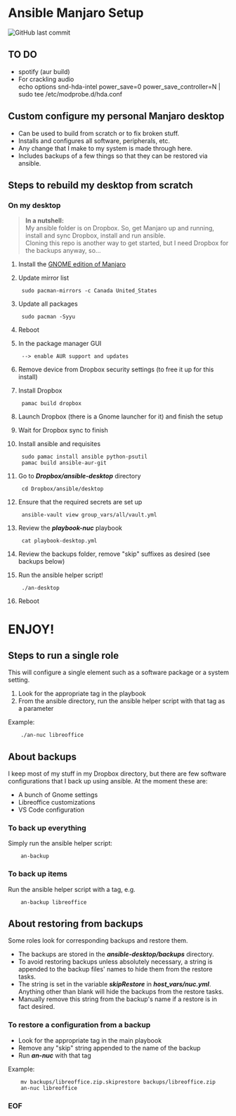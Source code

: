 # Ansible Manjaro Setup

![GitHub last commit](https://img.shields.io/github/last-commit/marinierb/ansible-desktop)

## TO DO
- spotify (aur build)
- For crackling audio
<br>echo options snd-hda-intel power_save=0 power_save_controller=N | sudo tee /etc/modprobe.d/hda.conf

## Custom configure my personal Manjaro desktop

- Can be used to build from scratch or to fix broken stuff.
- Installs and configures all software, peripherals, etc.
- Any change that I make to my system is made through here.
- Includes backups of a few things so that they can be restored via ansible.

## Steps to rebuild my desktop from scratch

### On my desktop

>**In a nutshell:**
><br>My ansible folder is on Dropbox. So, get Manjaro up and running, install and sync Dropbox, install and run ansible.
><br>Cloning this repo is another way to get started, but I need Dropbox for the backups anyway, so...

1. Install the [GNOME edition of Manjaro](https://manjaro.org/download/)

1. Update mirror list

        sudo pacman-mirrors -c Canada United_States

1. Update all packages

        sudo pacman -Syyu

1. Reboot

1. In the package manager GUI

        --> enable AUR support and updates

1. Remove device from Dropbox security settings (to free it up for this install)

1. Install Dropbox

        pamac build dropbox
        
1. Launch Dropbox (there is a Gnome launcher for it) and finish the setup

1. Wait for Dropbox sync to finish

1. Install ansible and requisites

        sudo pamac install ansible python-psutil
        pamac build ansible-aur-git

1. Go to ***Dropbox/ansible-desktop*** directory

        cd Dropbox/ansible/desktop

1. Ensure that the required secrets are set up

        ansible-vault view group_vars/all/vault.yml

1. Review the ***playbook-nuc*** playbook

        cat playbook-desktop.yml

1. Review the backups folder, remove "skip" suffixes as desired (see backups below)

1. Run the ansible helper script!

        ./an-desktop

1. Reboot

#
# ENJOY!

## Steps to run a single role

This will configure a single element such as a software package or a system setting.

1. Look for the appropriate tag in the playbook
1. From the ansible directory, run the ansible helper script with that tag as a parameter

Example:

        ./an-nuc libreoffice

## About backups

I keep most of my stuff in my Dropbox directory, but there are few software configurations that I back up using ansible. At the moment these are:

- A bunch of Gnome settings
- Libreoffice customizations
- VS Code configuration

### To back up everything

Simply run the ansible helper script:

        an-backup

### To back up items

Run the ansible helper script with a tag, e.g.

        an-backup libreoffice

## About restoring from backups

Some roles look for corresponding backups and restore them.
- The backups are stored in the ***ansible-desktop/backups*** directory.
- To avoid restoring backups unless absolutely necessary, a string is appended to the backup files' names to hide them from the restore tasks.
- The string is set in the variable ***skipRestore*** in ***host_vars/nuc.yml***. Anything other than blank will hide the backups from the restore tasks.
- Manually remove this string from the backup's name if a restore is in fact desired.

### To restore a configuration from a backup

- Look for the appropriate tag in the main playbook
- Remove any "skip" string appended to the name of the backup
- Run ***an-nuc*** with that tag

Example:

        mv backups/libreoffice.zip.skiprestore backups/libreoffice.zip
        an-nuc libreoffice

### EOF

